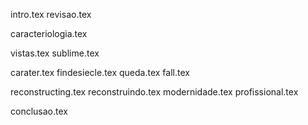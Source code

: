 intro.tex
revisao.tex

caracteriologia.tex

vistas.tex
sublime.tex

carater.tex
findesiecle.tex
queda.tex
fall.tex

reconstructing.tex
reconstruindo.tex
modernidade.tex
profissional.tex

conclusao.tex
